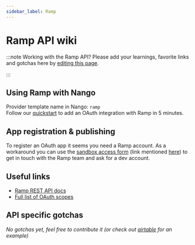 ```yaml
---
sidebar_label: Ramp
---
```


# Ramp API wiki

:::note Working with the Ramp API?
Please add your learnings, favorite links and gotchas here by [editing this page](https://github.com/nangohq/nango/tree/master/docs/docs/providers/ramp.md).

:::

## Using Ramp with Nango

Provider template name in Nango: `ramp`  
Follow our [quickstart](../quickstart.md) to add an OAuth integration with Ramp in 5 minutes.

## App registration & publishing

To register an OAuth app it seems you need a Ramp account.
As a workaround you can use the [sandbox access form](https://docs.google.com/forms/d/e/1FAIpQLSddatpB56ClpJnrPdhgqApvxH_tQdeAcbEFqki-ftPMRrmX7g/viewform) (link mentioned [here](https://docs.ramp.com/developer-api/v1/overview/getting-started)) to get in touch with the Ramp team and ask for a dev account.

## Useful links

-   [Ramp REST API docs](https://docs.ramp.com/developer-api/v1)
-   [Full list of OAuth scopes](https://docs.ramp.com/developer-api/v1/authorization/scopes)

## API specific gotchas

_No gotchas yet, feel free to contribute it (or check out [airtable](airtable.md) for an example)_
